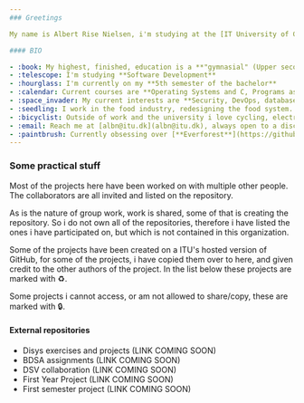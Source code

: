 ```yaml
---
### Greetings

My name is Albert Rise Nielsen, i'm studying at the [IT University of Copenhagen](https://itu.dk), and this organization contains the projects, exercise solutions, notes, and other fun  stuff that i've produced in my time at the university.

#### BIO

- :book: My highest, finished, education is a **"gymnasial" (Upper seconday education) in mathemathics and programming**.
- :telescope: I'm studying **Software Development**
- :hourglass: I'm currently on my **5th semester of the bachelor**
- :calendar: Current courses are **Operating Systems and C, Programs as Data, Security, and Digital Transformation and Business models**
- :space_invader: My current interests are **Security, DevOps, database design and distributed systems**
- :seedling: I work in the food industry, redesigning the food system. See more at the awesome [Dagens](https://dagens.farm)
- :bicyclist: Outside of work and the university i love cycling, electric cars and gaming
- :email: Reach me at [albn@itu.dk](albn@itu.dk), always open to a discussion.
- :paintbrush: Currently obsessing over [**Everforest**](https://github.com/sainnhe/everforest)
---
```


### Some practical stuff
Most of the projects here have been worked on with multiple other people. The collaborators are all invited and listed on the repository. 

As is the nature of group work, work is shared, some of that is creating the repository. So i do not own all of the repositories, therefore i have listed the ones i have participated on, but which is not contained in this organization.

Some of the projects have been created on a ITU's hosted version of GitHub, for some of the projects, i have copied them over to here, and given credit to the other authors of the project. In the list below these projects are marked with :recycle:.

Some projects i cannot access, or am not allowed to share/copy, these are marked with :lock:.

#### External repositories

- Disys exercises and projects (LINK COMING SOON)
- BDSA assignments (LINK COMING SOON)
- DSV collaboration (LINK COMING SOON)
- First Year Project (LINK COMING SOON)
- First semester project (LINK COMING SOON)
